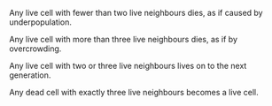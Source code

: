 Any live cell with fewer than two live neighbours dies, as if caused by
underpopulation.

Any live cell with more than three live neighbours dies, as if by overcrowding.

Any live cell with two or three live neighbours lives on to the next generation.

Any dead cell with exactly three live neighbours becomes a live cell.
